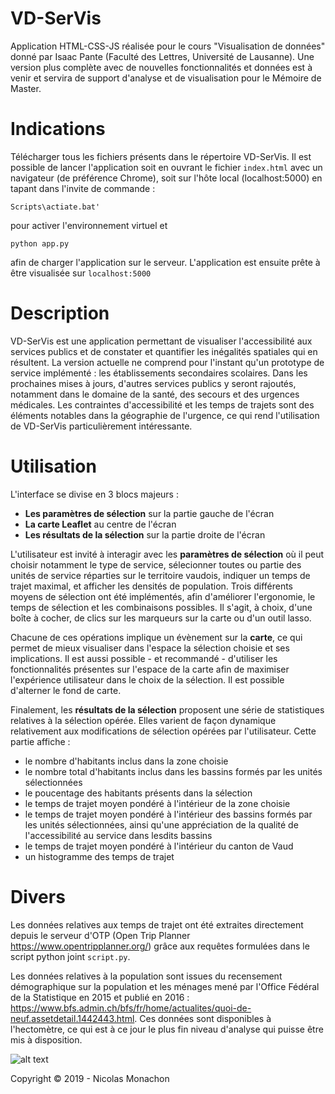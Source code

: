# VD-SerVis
Application HTML-CSS-JS réalisée pour le cours "Visualisation de données" donné par Isaac Pante (Faculté des Lettres, Université de Lausanne). Une version plus complète avec de nouvelles fonctionnalités et données est à venir et servira de support d'analyse et de visualisation pour le Mémoire de Master.

# Indications
Télécharger tous les fichiers présents dans le répertoire VD-SerVis.
Il est possible de lancer l'application soit en ouvrant le fichier `index.html` avec un navigateur (de préférence Chrome), soit sur l'hôte local (localhost:5000) en tapant dans l'invite de commande :

`Scripts\actiate.bat'`

pour activer l'environnement virtuel et 

`python app.py`

afin de charger l'application sur le serveur. L'application est ensuite prête à être visualisée sur `localhost:5000`

# Description

VD-SerVis est une application permettant de visualiser l'accessibilité aux services publics et de constater et quantifier les inégalités spatiales qui en résultent. La version actuelle ne comprend pour l'instant qu'un prototype de service implémenté : les établissements secondaires scolaires. Dans les prochaines mises à jours, d'autres services publics y seront rajoutés, notamment dans le domaine de la santé, des secours et des urgences médicales. Les contraintes d'accessibilité et les temps de trajets sont des éléments notables dans la géographie de l'urgence, ce qui rend l'utilisation de VD-SerVis particulièrement intéressante.

# Utilisation

L'interface se divise en 3 blocs majeurs :
- **Les paramètres de sélection** sur la partie gauche de l'écran
- **La carte Leaflet** au centre de l'écran
- **Les résultats de la sélection** sur la partie droite de l'écran

L'utilisateur est invité à interagir avec les **paramètres de sélection** où il peut choisir notamment le type de service, sélecionner toutes ou partie des unités de service réparties sur le territoire vaudois, indiquer un temps de trajet maximal, et afficher les densités de population. Trois différents moyens de sélection ont été implémentés, afin d'améliorer l'ergonomie, le temps de sélection et les combinaisons possibles. Il s'agit, à choix, d'une boîte à cocher, de clics sur les marqueurs sur la carte ou d'un outil lasso. 

Chacune de ces opérations implique un évènement sur la **carte**, ce qui permet de mieux visualiser dans l'espace la sélection choisie et ses implications. Il est aussi possible - et recommandé - d'utiliser les fonctionnalités présentes sur l'espace de la carte afin de maximiser l'expérience utilisateur dans le choix de la sélection. Il est possible d'alterner le fond de carte.

Finalement, les **résultats de la sélection** proposent une série de statistiques relatives à la sélection opérée. Elles varient de façon dynamique relativement aux modifications de sélection opérées par l'utilisateur. Cette partie affiche :
- le nombre d'habitants inclus dans la zone choisie
- le nombre total d'habitants inclus dans les bassins formés par les unités sélectionnées
- le poucentage des habitants présents dans la sélection
- le temps de trajet moyen pondéré à l'intérieur de la zone choisie
- le temps de trajet moyen pondéré à l'intérieur des bassins formés par les unités sélectionnées, ainsi qu'une appréciation de la qualité de l'accessibilité au service dans lesdits bassins
- le temps de trajet moyen pondéré à l'intérieur du canton de Vaud
- un histogramme des temps de trajet


# Divers

Les données relatives aux temps de trajet ont été extraites directement depuis le serveur d'OTP (Open Trip Planner https://www.opentripplanner.org/) grâce aux requêtes formulées dans le script python joint `script.py`.

Les données relatives à la population sont issues du recensement démographique sur la population et les ménages mené par l'Office Fédéral de la Statistique en 2015 et publié en 2016 : https://www.bfs.admin.ch/bfs/fr/home/actualites/quoi-de-neuf.assetdetail.1442443.html. Ces données sont disponibles à l'hectomètre, ce qui est à ce jour le plus fin niveau d'analyse qui puisse être mis à disposition.

![alt text](https://github.com/nmonach2/VD-SerVis/blob/master/CaptureAppli.JPG)

Copyright © 2019 - Nicolas Monachon
